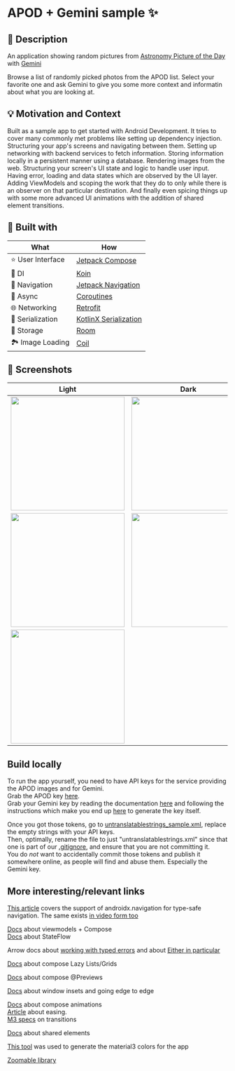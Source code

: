 # APOD + Gemini sample ✨

## :scroll: Description

An application showing random pictures
from [Astronomy Picture of the Day](https://apod.nasa.gov/apod/astropix.html)
with [Gemini](https://blog.google/technology/ai/google-gemini-ai/)

Browse a list of randomly picked photos from the APOD list. Select your favorite one and ask Gemini
to give you some more context and informatin about what you are looking at.

## :bulb: Motivation and Context

Built as a sample app to get started with Android Development. It tries to cover many commonly met
problems like setting up dependency injection. Structuring your app's screens and navigating between
them. Setting up networking with backend services to fetch information. Storing information locally
in a persistent manner using a database. Rendering images from the web. Structuring your screen's UI
state and logic to handle user input. Having error, loading and data states which are observed by
the UI layer. Adding ViewModels and scoping the work that they do to only while there is an observer
on that particular destination. And finally even spicing things up with some more advanced UI
animations with the addition of shared element transitions.

## 🚧 Built with

| What              | How                                                                                 |
|-------------------|-------------------------------------------------------------------------------------|
| ⭐️ User Interface | [Jetpack Compose](https://github.com/jetbrains/compose-jb)                          |
| 💉 DI             | [Koin](https://insert-koin.io/docs/quickstart/android/)                             |
| 🚦 Navigation     | [Jetpack Navigation](https://developer.android.com/jetpack/compose/navigation)      |
| 🌊 Async          | [Coroutines](https://kotlinlang.org/docs/coroutines-overview.html)                  |
| 🌐 Networking     | [Retrofit](https://square.github.io/retrofit/)                                      |
| 🔢 Serialization  | [KotlinX Serialization](https://kotlinlang.org/docs/serialization.html#what-s-next) |
| 💾 Storage        | [Room](https://developer.android.com/training/data-storage/room)                    |
| 🏞 Image Loading  | [Coil](https://coil-kt.github.io/coil/)                                             |

## :camera_flash: Screenshots

| Light                                                   | Dark                                                   |
|---------------------------------------------------------|--------------------------------------------------------|
| <img src="media/APOD_collection_light.png" width="260"> | <img src="media/APOD_collection_dark.png" width="260"> |
| <img src="media/APOD_detail_light.png" width="260">     | <img src="media/APOD_detail_dark.png" width="260">     |
| <img src="media/APOD_picture.png" width="260">          |                                                        |

## Build locally

To run the app yourself, you need to have API keys for the service providing the APOD images and for
Gemini.  
Grab the APOD key [here](https://api.nasa.gov/).  
Grab your Gemini key by reading the
documentation [here](https://developer.android.com/ai/google-ai-client-sdk) and
following the
instructions which make you end up [here](https://aistudio.google.com/app/apikey) to generate the
key itself.

Once you got those tokens, go
to [untranslatablestrings_sample.xml](app/src/main/res/values/untranslatablestrings_sample.xml),
replace the empty strings with your API keys.  
Then, optimally, rename the file to just "untranslatablestrings.xml" since that one is part of
our [.gitignore](.gitignore), and ensure that you are not committing it.  
You do *not* want to accidentally commit those tokens and publish it somewhere online, as people
will find and abuse them. Especially the Gemini key.

## More interesting/relevant links

[This article](https://medium.com/androiddevelopers/type-safe-navigation-for-compose-105325a97657)
covers the support of androidx.navigation for type-safe navigation. The same
exists [in video form too](https://www.youtube.com/watch?v=8m1W4PyYMYQ)

[Docs](https://developer.android.com/topic/libraries/architecture/viewmodel) about viewmodels + Compose  
[Docs](https://developer.android.com/kotlin/flow/stateflow-and-sharedflow) about StateFlow

Arrow docs
about [working with typed errors](https://arrow-kt.io/learn/typed-errors/working-with-typed-errors/)
and about [Either in particular](https://arrow-kt.io/learn/typed-errors/either-and-ior/)

[Docs](https://developer.android.com/develop/ui/compose/lists) about compose Lazy Lists/Grids

[Docs](https://developer.android.com/develop/ui/compose/tooling/previews) about compose @Previews

[Docs](https://developer.android.com/develop/ui/compose/layouts/insets) about window insets and
going edge to edge

[Docs](https://developer.android.com/develop/ui/compose/animation/quick-guide) about compose
animations  
[Article](https://medium.com/androiddevelopers/easing-in-to-easing-curves-in-jetpack-compose-d72893eeeb4d)
about easing.  
[M3 specs](https://m3.material.io/styles/motion/transitions/transition-patterns) on transitions

[Docs](https://developer.android.com/develop/ui/compose/animation/shared-elements) about shared elements

[This tool](https://material-foundation.github.io/material-theme-builder/) was used to generate the
material3 colors for the app

[Zoomable library](https://github.com/mxalbert1996/Zoomable)